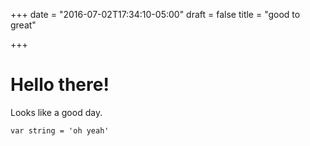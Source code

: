 +++
date = "2016-07-02T17:34:10-05:00"
draft = false
title = "good to great"

+++

Hello there!
============

Looks like a good day.

`var string = 'oh yeah'`
